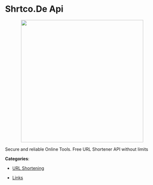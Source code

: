 # Shrtco.De Api
<p align="center">
    <img width="400" src="https://raw.githubusercontent.com/apis-list/apis-list/apis/shrtco-de-api/logo_256x256.png" />
</p>

Secure and reliable Online Tools. Free URL Shortener API without limits



**Categories**:

- [URL Shortening](https://github.com/apis-list/apis-list#url-shortening)

- [Links](https://github.com/apis-list/apis-list#links)




